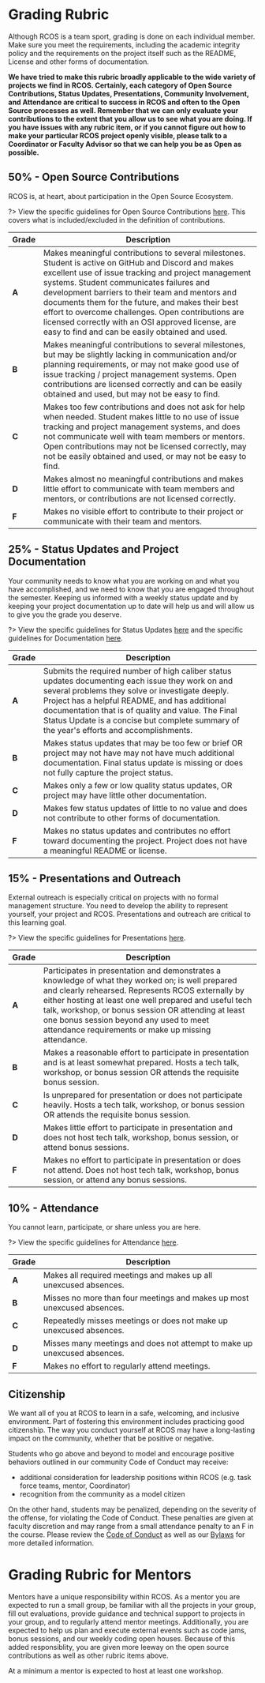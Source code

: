 # Grading Rubric

Although RCOS is a team sport, grading is done on each individual member.
Make sure you meet the requirements, including the academic integrity policy and the requirements on the project itself such as the README, License and other forms of documentation.

**We have tried to make this rubric broadly applicable to the wide variety of projects we find in RCOS. 
Certainly, each category of Open Source Contributions, Status Updates, Presentations, Community Involvement, and Attendance are critical to success in RCOS and often to the Open Source processes as well. 
Remember that we can only evaluate your contributions to the extent that you allow us to see what you are doing. 
If you have issues with any rubric item, or if you cannot figure out how to make your particular RCOS project openly visible, please talk to a Coordinator or Faculty Advisor so that we can help you be as Open as possible.**

## 50% - Open Source Contributions
RCOS is, at heart, about participation in the Open Source Ecosystem. 

?> View the specific guidelines for Open Source Contributions [here](grading/contributions). This covers what is included/excluded in the definition of contributions.

| Grade | Description |
|-|-|
| **A** | Makes meaningful contributions to several milestones. Student is active on GitHub and Discord and makes excellent use of issue tracking and project management systems. Student communicates failures and development barriers to their team and mentors and documents them for the future, and makes their best effort to overcome challenges. Open contributions are licensed correctly with an OSI approved license, are easy to find and can be easily obtained and used.|
| **B** | Makes meaningful contributions to several milestones, but may be slightly lacking in communication and/or planning requirements, or may not make good use of issue tracking / project management systems. Open contributions are licensed correctly and can be easily obtained and used, but may not be easy to find.|
| **C** | Makes too few contributions and does not ask for help when needed. Student makes little to no use of issue tracking and project management systems, and does not communicate well with team members or mentors. Open contributions may not be licensed correctly, may not be easily obtained and used, or may not be easy to find.|
| **D** | Makes almost no meaningful contributions and makes little effort to communicate with team members and mentors, or contributions are not licensed correctly.|
| **F** | Makes no visible effort to contribute to their project or communicate with their team and mentors. |

## 25% - Status Updates and Project Documentation
Your community needs to know what you are working on and what you have accomplished, and we need to know that you are engaged throughout the semester.
Keeping us informed with a weekly status update and by keeping your project documentation up to date will help us and will allow us to give you the grade you deserve.

?> View the specific guidelines for Status Updates [here](grading/status_updates) and the specific guidelines for Documentation [here](grading/documentation).

| Grade | Description |
|-|-|
| **A** | Submits the required number of high caliber status updates documenting each issue they work on and several problems they solve or investigate deeply. Project has a helpful README, and has additional documentation that is of quality and value. The Final Status Update is a concise but complete summary of the year's efforts and accomplishments.|
| **B** | Makes status updates that may be too few or brief OR project may not have may not have much additional documentation. Final status update is missing or does not fully capture the project status.|
| **C** | Makes only a few or low quality status updates, OR project may have little other documentation. |
| **D** | Makes few status updates of little to no value and does not contribute to other forms of documentation. |
| **F** | Makes no status updates and contributes no effort toward documenting the project. Project does not have a meaningful README or license. |

## 15% - Presentations and Outreach
External outreach is especially critical on projects with no formal management structure. 
You need to develop the ability to represent yourself, your project and RCOS. 
Presentations and outreach are critical to this learning goal.

?> View the specific guidelines for Presentations [here](grading/presentations).

| Grade | Description |
|-|-|
| **A** | Participates in presentation and demonstrates a knowledge of what they worked on; is well prepared and clearly rehearsed. Represents RCOS externally by either hosting at least one well prepared and useful tech talk, workshop, or bonus session OR attending at least one bonus session beyond any used to meet attendance requirements or make up missing attendance. |
| **B** | Makes a reasonable effort to participate in presentation and is at least somewhat prepared. Hosts a tech talk, workshop, or bonus session OR attends the requisite bonus session. |
| **C** | Is unprepared for presentation or does not participate heavily. Hosts a tech talk, workshop, or bonus session OR attends the requisite bonus session. |
| **D** | Makes little effort to participate in presentation and does not host tech talk, workshop, bonus session, or attend bonus sessions. |
| **F** | Makes no effort to participate in presentation or does not attend. Does not host tech talk, workshop, bonus session, or attend any bonus sessions. |

## 10% - Attendance
You cannot learn, participate, or share unless you are here. 

?> View the specific guidelines for Attendance [here](grading/attendance).

| Grade | Description |
|-|-|
| **A** | Makes all required meetings and makes up all unexcused absences. |
| **B** | Misses no more than four meetings and makes up most unexcused absences. |
| **C** | Repeatedly misses meetings or does not make up unexcused absences. |
| **D** | Misses many meetings and does not attempt to make up unexcused absences. |
| **F** | Makes no effort to regularly attend meetings. |

## Citizenship
We want all of you at RCOS to learn in a safe, welcoming, and inclusive environment. 
Part of fostering this environment includes practicing good citizenship.
The way you conduct yourself at RCOS may have a long-lasting impact on the community, whether that be positive or negative.

Students who go above and beyond to model and encourage positive behaviors outlined in our community Code of Conduct may receive:
- additional consideration for leadership positions within RCOS (e.g. task force teams, mentor, Coordinator)
- recognition from the community as a model citizen

On the other hand, students may be penalized, depending on the severity of the offense, for violating the Code of Conduct. 
These penalties are given at faculty discretion and may range from a small attendance penalty to an F in the course. 
Please review the [Code of Conduct](community/CODE_OF_CONDUCT.md) as well as our [Bylaws](community/bylaws.md) for more detailed information.

# Grading Rubric for Mentors

Mentors have a unique responsibility within RCOS. As a mentor you are
expected to run a small group, be familiar with all the projects in your
group, fill out evaluations, provide guidance and technical support to
projects in your group, and to regularly attend mentor meetings. Additionally, you 
are expected to help us plan and execute external events such as code jams, 
bonus sessions, and our weekly coding open houses. Because of this added 
responsiblity, you are given more leeway on the open source contributions as 
well as other rubric items above.

At a minimum a mentor is expected to host at least one workshop.
